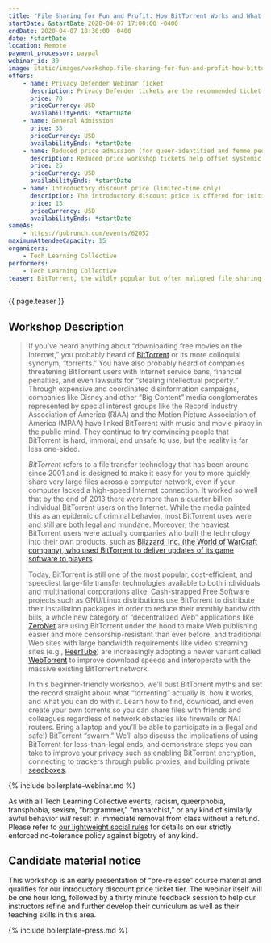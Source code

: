 ```yaml
---
title: "File Sharing for Fun and Profit: How BitTorrent Works and What You Can Do With It"
startDate: &startDate 2020-04-07 17:00:00 -0400
endDate: 2020-04-07 18:30:00 -0400
date: *startDate
location: Remote
payment_processor: paypal
webinar_id: 30
image: static/images/workshop.file-sharing-for-fun-and-profit-how-bittorrent-works-and-what-you-can-do-with-it.rectangle.png
offers:
    - name: Privacy Defender Webinar Ticket
      description: Privacy Defender tickets are the recommended ticket type for those who can afford to help fund the digital security and online privacy advocacy communities with their financial resources, are attending the workshop with the support of their employers or other backers, or have other resources available to them. Purchasing tickets at this level makes it possible for us to offer reduced price tickets to those in need.
      price: 70
      priceCurrency: USD
      availabilityEnds: *startDate
    - name: General Admission
      price: 35
      priceCurrency: USD
      availabilityEnds: *startDate
    - name: Reduced price admission (for queer-identified and femme people)
      description: Reduced price workshop tickets help offset systemic biases prevalent in society and in the technology sector especially.
      price: 25
      priceCurrency: USD
      availabilityEnds: *startDate
    - name: Introductory discount price (limited-time only)
      description: The introductory discount price is offered for initial runs of new Tech Learning Collective webinar content. This discounted rate is our thank-you for helping us refine the webinar materials during the workshop&rsquo;s early launch period.
      price: 15
      priceCurrency: USD
      availabilityEnds: *startDate
sameAs:
    - https://gobrunch.com/events/62052
maximumAttendeeCapacity: 15
organizers:
    - Tech Learning Collective
performers:
    - Tech Learning Collective
teaser: BitTorrent, the wildly popular but often maligned file sharing protocol, is now being used in everything from (legal!) video streaming sites to corporate software update servers, but you wouldn&rsquo;t know that if you only listened to Big Media groups like the RIAA. In this beginner-friendly workshop, we&rsquo;ll bust BitTorrent myths and set the record straight about what &ldquo;torrenting&rdquo; actually is, how it works, and what you can do with it. You&rsquo;ll see how next generation &ldquo;decentralized&rdquo; Web applications are making use of the technology, how companies like Facebook and Blizzard, Inc. use it every day, how to make your own &ldquo;torrents&rdquo; to share files of your own, and how and why some people take protective measures to torrent more privately.
---
```


{{ page.teaser }}

## Workshop Description

> If you&rsquo;ve heard anything about &ldquo;downloading free movies on the Internet,&rdquo; you probably heard of [BitTorrent](https://en.wikipedia.org/wiki/BitTorrent) or its more colloquial synonym, &ldquo;torrents.&rdquo; You have also probably heard of companies threatening BitTorrent users with Internet service bans, financial penalties, and even lawsuits for &ldquo;stealing intellectual property.&ldquo; Through expensive and coordinated disinformation campaigns, companies like Disney and other &ldquo;Big Content&rdquo; media conglomerates represented by special interest groups like the Record Industry Association of America (RIAA) and the Motion Picture Association of America (MPAA) have linked BitTorrent with music and movie piracy in the public mind. They continue to try convincing people that BitTorrent is hard, immoral, and unsafe to use, but the reality is far less one-sided.
>
> *BitTorrent* refers to a file transfer technology that has been around since 2001 and is designed to make it easy for you to more quickly share very large files across a computer network, even if your computer lacked a high-speed Internet connection. It worked so well that by the end of 2013 there were more than a quarter billion individual BitTorrent users on the Internet. While the media painted this as an epidemic of criminal behavior, most BitTorrent uses were and still are both legal and mundane. Moreover, the heaviest BitTorrent users were actually companies who built the technology into their own products, such as [Blizzard, Inc. (the World of WarCraft company), who used BitTorrent to deliver updates of its game software to players](https://www.howtogeek.com/141257/htg-explains-how-does-bittorrent-work/).
>
> Today, BitTorrent is still one of the most popular, cost-efficient, and speediest large-file transfer technologies available to both individuals and multinational corporations alike. Cash-strapped Free Software projects such as GNU/Linux distributions use BitTorrent to distribute their installation packages in order to reduce their monthly bandwidth bills, a whole new category of &ldquo;decentralized Web&rdquo; applications like [ZeroNet](https://zeronet.io/) are using BitTorrent under the hood to make Web publishing easier and more censorship-resistant than ever before, and traditional Web sites with large bandwidth requirements like video streaming sites (e.g., [PeerTube](https://joinpeertube.org/en/)) are increasingly adopting a newer variant called [WebTorrent](https://webtorrent.io/faq) to improve download speeds and interoperate with the massive existing BitTorrent network.
>
> In this beginner-friendly workshop, we&rsquo;ll bust BitTorrent myths and set the record straight about what &ldquo;torrenting&rdquo; actually is, how it works, and what you can do with it. Learn how to find, download, and even create your own torrents so you can share files with friends and colleagues regardless of network obstacles like firewalls or NAT routers. Bring a laptop and you&rsquo;ll be able to participate in a (legal and safe!) BitTorrent &ldquo;swarm.&rdquo; We&rsquo;ll also discuss the implications of using BitTorrent for less-than-legal ends, and demonstrate steps you can take to improve your privacy such as enabling BitTorrent encryption, connecting to trackers through public proxies, and building private [seedboxes](https://seedboxgui.de/).

{% include boilerplate-webinar.md %}

As with all Tech Learning Collective events, racism, queerphobia, transphobia, sexism, &ldquo;brogrammer,&rdquo; &ldquo;manarchist,&rdquo; or any kind of similarly awful behavior *will* result in immediate removal from class without a refund. Please refer to [our lightweight social rules](https://github.com/AnarchoTechNYC/meta/wiki/Social-rules) for details on our strictly enforced no-tolerance policy against bigotry of any kind.

## Candidate material notice

This workshop is an early presentation of &ldquo;pre-release&rdquo; course material and qualifies for our introductory discount price ticket tier. The webinar itself will be one hour long, followed by a thirty minute feedback session to help our instructors refine and further develop their curriculum as well as their teaching skills in this area.

{% include boilerplate-press.md %}
